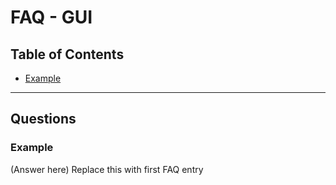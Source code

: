 # FAQ - GUI

## Table of Contents
- [Example](#Example)

---

## Questions

### Example
(Answer here)
Replace this with first FAQ entry
